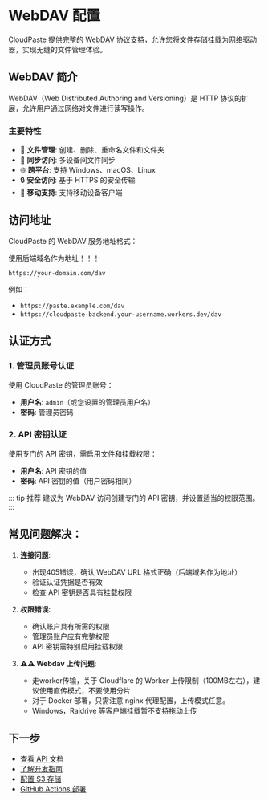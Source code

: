 # WebDAV 配置

CloudPaste 提供完整的 WebDAV 协议支持，允许您将文件存储挂载为网络驱动器，实现无缝的文件管理体验。

## WebDAV 简介

WebDAV（Web Distributed Authoring and Versioning）是 HTTP 协议的扩展，允许用户通过网络对文件进行读写操作。

### 主要特性

- 📁 **文件管理**: 创建、删除、重命名文件和文件夹
- 🔄 **同步访问**: 多设备间文件同步
- 🌐 **跨平台**: 支持 Windows、macOS、Linux
- 🔒 **安全访问**: 基于 HTTPS 的安全传输
- 📱 **移动支持**: 支持移动设备客户端

## 访问地址

CloudPaste 的 WebDAV 服务地址格式：

使用后端域名作为地址！！！

```
https://your-domain.com/dav
```

例如：
- `https://paste.example.com/dav`
- `https://cloudpaste-backend.your-username.workers.dev/dav`

## 认证方式

### 1. 管理员账号认证

使用 CloudPaste 的管理员账号：

- **用户名**: `admin`（或您设置的管理员用户名）
- **密码**: 管理员密码

### 2. API 密钥认证

使用专门的 API 密钥，需启用文件和挂载权限：

- **用户名**: API 密钥的值
- **密码**: API 密钥的值（用户密码相同）

::: tip 推荐
建议为 WebDAV 访问创建专门的 API 密钥，并设置适当的权限范围。
:::

## 常见问题解决：

1. **连接问题**:

   - 出现405错误，确认 WebDAV URL 格式正确（后端域名作为地址）
   - 验证认证凭据是否有效
   - 检查 API 密钥是否具有挂载权限

2. **权限错误**:

   - 确认账户具有所需的权限
   - 管理员账户应有完整权限
   - API 密钥需特别启用挂载权限

3. **⚠️⚠️ Webdav 上传问题**:

   - 走worker传输，关于 Cloudflare 的 Worker 上传限制（100MB左右），建议使用直传模式，不要使用分片
   - 对于 Docker 部署，只需注意 nginx 代理配置，上传模式任意。
   - Windows，Raidrive 等客户端挂载暂不支持拖动上传

## 下一步

- [查看 API 文档](/api/)
- [了解开发指南](/development/)
- [配置 S3 存储](/guide/s3-config)
- [GitHub Actions 部署](/guide/deploy-github-actions)
